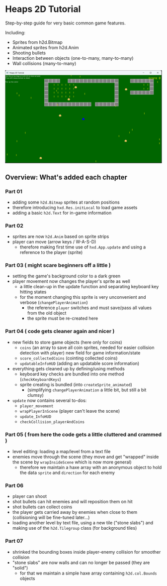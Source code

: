# Heaps 2D Tutorial

Step-by-step guide for very basic common game features.

Including:
- Sprites from h2d.Bitmap
- Animated sprites from h2d.Anim
- Shooting bullets
- Interaction between objects (one-to-many, many-to-many)
- Wall collisions (many-to-many)

![preview image](https://github.com/marcelEuchnerMartinez/heapstutorials/blob/master/Heaps%202D%20Basics/preview.png?raw=true)

## Overview: What's added each chapter

### Part 01
  - adding some `h2d.Bitmap` sprites at random positions
  - therefore introducing `hxd.Res.initLocal` to load game assets
  - adding a basic `h2d.Text` for in-game information
### Part 02
  - sprites are now `h2d.Anim` based on sprite strips
  - player can move (arrow keys / W-A-S-D)
    - therefore making first time use of `hxd.App.update` and using a reference to the player (sprite)
### Part 03 ( might scare beginners off a little )
  - setting the game's background color to a dark green
  - player movement now changes the player's sprite as well
    - a little clean-up in the update function and separating keyboard key hitting states
    - for the moment changing this sprite is very unconvenient and verbose (`changePlayerAnimation`)
      - the reference `player` switches and must save/pass all values from the old object
      - the sprite must be re-created here
### Part 04 ( code gets cleaner again and nicer )
  - new fields to store game objects (here only for coins)
    - `coins` (an array to save all coin sprites, needed for easier collision detection with player)
    new field for game information/state
    - `score_collectedCoins` (cointing collected coins)
    - `updatableInfoHUD` (adding an updatable score information)
  - everything gets cleaned up by defining/using methods
    - keyboard key checks are bundled into one method (`checkKeyboardKeys`)
    - sprite creating is bundled (into `createSprite_animated`)
      - (simplifying `changePlayerAnimation` a little bit, but still a bit clumsy)
  - `update` now contains several to-dos:
    - `player_movement`
    - `wrapPlayerInScene` (player can't leave the scene)
    - `update_InfoHUD`
    - `checkCollision_playerAndCoins`
### Part 05 ( from here the code gets a little cluttered and crammed )
  - level editing: loading a map/level from a text file
  - enemies move through the scene (they move and get "wrapped" inside the scene by `wrapInsideScene` which is now more general)
    - therefore we maintain a haxe array with an anonymous object to hold the data `sprite` and `direction` for each enemy
### Part 06
  - player can shoot
  - shot bullets can hit enemies and will reposition them on hit
  - shot bullets can collect coins
  - the player gets carried away by enemies when close to them (collisioning will be fine-tuned later...)
  - loading another level by text file, using a new tile ("stone slabs") and making use of the `h2d.Tilegroup` class (for background tiles)
### Part 07
  - shrinked the bounding boxes inside player-enemy collision for smoother collision
  - "stone slabs" are now walls and can no longer be passed (they are "solid")
    - for that we maintain a simple haxe array containing `h2d.col.Bounds` objects
